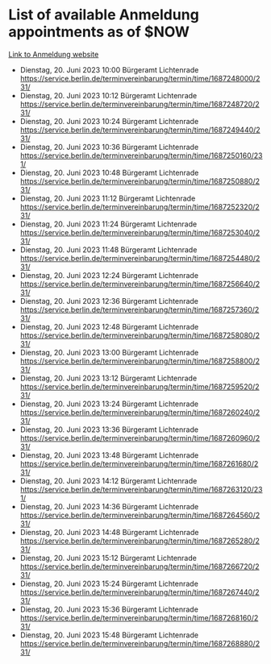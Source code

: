 # List of available Anmeldung appointments as of $NOW
[Link to Anmeldung website](https://service.berlin.de/terminvereinbarung/termin/tag.php?termin=1&anliegen[]=120686&dienstleisterlist=122210,122217,327316,122219,327312,122227,327314,122231,327346,122243,327348,122254,122252,329742,122260,329745,122262,329748,122271,327278,122273,327274,122277,327276,330436,122280,327294,122282,327290,122284,327292,122291,327270,122285,327266,122286,327264,122296,327268,150230,329760,122297,327286,122294,327284,122312,329763,122314,329775,122304,327330,122311,327334,122309,327332,317869,122281,327352,122279,329772,122283,122276,327324,122274,327326,122267,329766,122246,327318,122251,327320,122257,327322,122208,327298,122226,327300&herkunft=http%3A%2F%2Fservice.berlin.de%2Fdienstleistung%2F120686%2F)
- Dienstag, 20. Juni 2023 10:00 Bürgeramt Lichtenrade https://service.berlin.de/terminvereinbarung/termin/time/1687248000/231/
- Dienstag, 20. Juni 2023 10:12 Bürgeramt Lichtenrade https://service.berlin.de/terminvereinbarung/termin/time/1687248720/231/
- Dienstag, 20. Juni 2023 10:24 Bürgeramt Lichtenrade https://service.berlin.de/terminvereinbarung/termin/time/1687249440/231/
- Dienstag, 20. Juni 2023 10:36 Bürgeramt Lichtenrade https://service.berlin.de/terminvereinbarung/termin/time/1687250160/231/
- Dienstag, 20. Juni 2023 10:48 Bürgeramt Lichtenrade https://service.berlin.de/terminvereinbarung/termin/time/1687250880/231/
- Dienstag, 20. Juni 2023 11:12 Bürgeramt Lichtenrade https://service.berlin.de/terminvereinbarung/termin/time/1687252320/231/
- Dienstag, 20. Juni 2023 11:24 Bürgeramt Lichtenrade https://service.berlin.de/terminvereinbarung/termin/time/1687253040/231/
- Dienstag, 20. Juni 2023 11:48 Bürgeramt Lichtenrade https://service.berlin.de/terminvereinbarung/termin/time/1687254480/231/
- Dienstag, 20. Juni 2023 12:24 Bürgeramt Lichtenrade https://service.berlin.de/terminvereinbarung/termin/time/1687256640/231/
- Dienstag, 20. Juni 2023 12:36 Bürgeramt Lichtenrade https://service.berlin.de/terminvereinbarung/termin/time/1687257360/231/
- Dienstag, 20. Juni 2023 12:48 Bürgeramt Lichtenrade https://service.berlin.de/terminvereinbarung/termin/time/1687258080/231/
- Dienstag, 20. Juni 2023 13:00 Bürgeramt Lichtenrade https://service.berlin.de/terminvereinbarung/termin/time/1687258800/231/
- Dienstag, 20. Juni 2023 13:12 Bürgeramt Lichtenrade https://service.berlin.de/terminvereinbarung/termin/time/1687259520/231/
- Dienstag, 20. Juni 2023 13:24 Bürgeramt Lichtenrade https://service.berlin.de/terminvereinbarung/termin/time/1687260240/231/
- Dienstag, 20. Juni 2023 13:36 Bürgeramt Lichtenrade https://service.berlin.de/terminvereinbarung/termin/time/1687260960/231/
- Dienstag, 20. Juni 2023 13:48 Bürgeramt Lichtenrade https://service.berlin.de/terminvereinbarung/termin/time/1687261680/231/
- Dienstag, 20. Juni 2023 14:12 Bürgeramt Lichtenrade https://service.berlin.de/terminvereinbarung/termin/time/1687263120/231/
- Dienstag, 20. Juni 2023 14:36 Bürgeramt Lichtenrade https://service.berlin.de/terminvereinbarung/termin/time/1687264560/231/
- Dienstag, 20. Juni 2023 14:48 Bürgeramt Lichtenrade https://service.berlin.de/terminvereinbarung/termin/time/1687265280/231/
- Dienstag, 20. Juni 2023 15:12 Bürgeramt Lichtenrade https://service.berlin.de/terminvereinbarung/termin/time/1687266720/231/
- Dienstag, 20. Juni 2023 15:24 Bürgeramt Lichtenrade https://service.berlin.de/terminvereinbarung/termin/time/1687267440/231/
- Dienstag, 20. Juni 2023 15:36 Bürgeramt Lichtenrade https://service.berlin.de/terminvereinbarung/termin/time/1687268160/231/
- Dienstag, 20. Juni 2023 15:48 Bürgeramt Lichtenrade https://service.berlin.de/terminvereinbarung/termin/time/1687268880/231/
